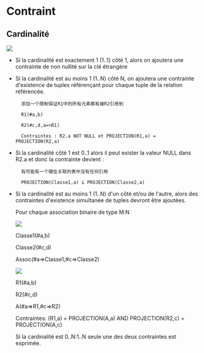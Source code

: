 # Contraint

## Cardinalité


![](https://nf18.ens.utc.fr/cours/12Cmod3-contraintes_web/res/06a1n.png)

* Si la cardinalité est exactement 1 (1..1) côté 1, alors on ajoutera une contrainte de non nullité sur la clé étrangère

* Si la cardinalité est au moins 1 (1..N) côté N, on ajoutera une contrainte d'existence de tuples référençant pour chaque tuple de la relation référencée.

        添加一个限制保证R1中的所有元素都有被R2引用到

        R1(#a,b)

        R2(#c,d,a=>R1)

        Contraintes : R2.a NOT NULL et PROJECTION(R1,a) = PROJECTION(R2,a)

* Si la cardinalité côté 1 est 0..1 alors il peut exister la valeur NULL dans R2.a et donc la contrainte devient : 

        有可能有一个键在关联的表中没有任何引用

        PROJECTION(Classe1,a) ⊆ PROJECTION(Classe2,a)

* Si la cardinalité est au moins 1 (1..N) d'un côté et/ou de l'autre, alors des contraintes d'existence simultanée de tuples devront être ajoutées.

    Pour chaque association binaire de type M:N

    ![](https://nf18.ens.utc.fr/cours/12Cmod3-contraintes_web/res/07anm0.png)

    Classe1(#a,b)

    Classe2(#c,d)

    Assoc(#a=>Classe1,#c=>Classe2)

    ![](https://nf18.ens.utc.fr/cours/12Cmod3-contraintes_web/res/07anm.png)

    R1(#a,b)

    R2(#c,d)

    A(#a=>R1,#c=>R2)

    Contraintes: (R1,a) = PROJECTION(A,a) AND PROJECTION(R2,c) = PROJECTION(A,c)

    Si la cardinalité est 0..N:1..N seule une des deux contraintes est exprimée.
